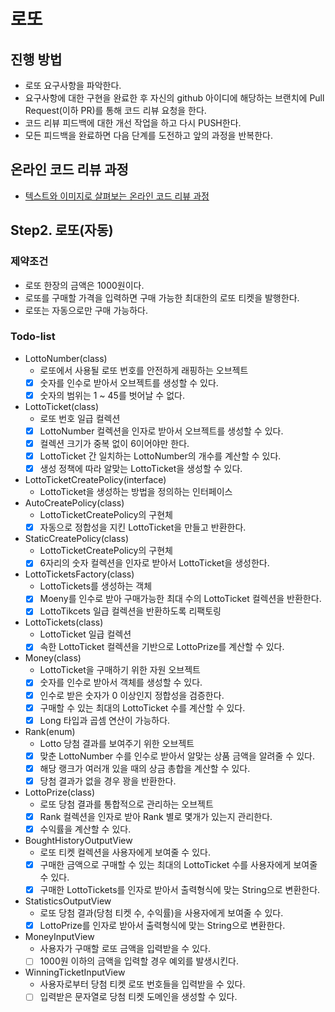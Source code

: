 # 로또
## 진행 방법
* 로또 요구사항을 파악한다.
* 요구사항에 대한 구현을 완료한 후 자신의 github 아이디에 해당하는 브랜치에 Pull Request(이하 PR)를 통해 코드 리뷰 요청을 한다.
* 코드 리뷰 피드백에 대한 개선 작업을 하고 다시 PUSH한다.
* 모든 피드백을 완료하면 다음 단계를 도전하고 앞의 과정을 반복한다.

## 온라인 코드 리뷰 과정
* [텍스트와 이미지로 살펴보는 온라인 코드 리뷰 과정](https://github.com/next-step/nextstep-docs/tree/master/codereview)

## Step2. 로또(자동)
### 제약조건
- 로또 한장의 금액은 1000원이다.
- 로또를 구매할 가격을 입력하면 구매 가능한 최대한의 로또 티켓을 발행한다.
- 로또는 자동으로만 구매 가능하다.

### Todo-list
- LottoNumber(class)
    - 로또에서 사용될 로또 번호를 안전하게 래핑하는 오브젝트
    - [X] 숫자를 인수로 받아서 오브젝트를 생성할 수 있다.
    - [X] 숫자의 범위는 1 ~ 45를 벗어날 수 없다.
- LottoTicket(class)
    - 로또 번호 일급 컬렉션
    - [X] LottoNumber 컬렉션을 인자로 받아서 오브젝트를 생성할 수 있다.
    - [X] 컬렉션 크기가 중복 없이 6이어야만 한다.
    - [X] LottoTicket 간 일치하는 LottoNumber의 개수를 계산할 수 있다.
    - [X] 생성 정책에 따라 알맞는 LottoTicket을 생성할 수 있다.
- LottoTicketCreatePolicy(interface)
    - LottoTicket을 생성하는 방법을 정의하는 인터페이스
- AutoCreatePolicy(class)
    - LottoTicketCreatePolicy의 구현체
    - [X] 자동으로 정합성을 지킨 LottoTicket을 만들고 반환한다.
- StaticCreatePolicy(class)
    - LottoTicketCreatePolicy의 구현체
    - [X] 6자리의 숫자 컬렉션을 인자로 받아서 LottoTicket을 생성한다.
- LottoTicketsFactory(class)
    - LottoTickets를 생성하는 객체
    - [X] Moeny를 인수로 받아 구매가능한 최대 수의 LottoTicket 컬렉션을 반환한다.
    - [X] LottoTikcets 일급 컬렉션을 반환하도록 리팩토링
- LottoTickets(class)
    - LottoTicket 일급 컬렉션
    - [X] 속한 LottoTicket 컬렉션을 기반으로 LottoPrize를 계산할 수 있다.
- Money(class)
    - LottoTicket을 구매하기 위한 자원 오브젝트
    - [X] 숫자를 인수로 받아서 객체를 생성할 수 있다.
    - [X] 인수로 받은 숫자가 0 이상인지 정합성을 검증한다.
    - [X] 구매할 수 있는 최대의 LottoTicket 수를 계산할 수 있다.
    - [X] Long 타입과 곱셈 연산이 가능하다.
- Rank(enum)
    - Lotto 당첨 결과를 보여주기 위한 오브젝트
    - [X] 맞춘 LottoNumber 수를 인수로 받아서 알맞는 상품 금액을 알려줄 수 있다.
    - [X] 해당 랭크가 여러개 있을 때의 상금 총합을 계산할 수 있다.
    - [X] 당첨 결과가 없을 경우 꽝을 반환한다.
- LottoPrize(class)
    - 로또 당첨 결과를 통합적으로 관리하는 오브젝트
    - [X] Rank 컬렉션을 인자로 받아 Rank 별로 몇개가 있는지 관리한다.
    - [X] 수익률을 계산할 수 있다.
- BoughtHistoryOutputView
    - 로또 티켓 컬렉션을 사용자에게 보여줄 수 있다.
    - [X] 구매한 금액으로 구매할 수 있는 최대의 LottoTicket 수를 사용자에게 보여줄 수 있다.
    - [X] 구매한 LottoTickets를 인자로 받아서 출력형식에 맞는 String으로 변환한다.
- StatisticsOutputView
    - 로또 당첨 결과(당첨 티켓 수, 수익률)을 사용자에게 보여줄 수 있다.
    - [X] LottoPrize를 인자로 받아서 출력형식에 맞는 String으로 변환한다.
- MoneyInputView
    - 사용자가 구매할 로또 금액을 입력받을 수 있다.
    - [ ] 1000원 이하의 금액을 입력할 경우 예외를 발생시킨다.
- WinningTicketInputView
    - 사용자로부터 당첨 티켓 로또 번호들을 입력받을 수 있다.
    - [ ] 입력받은 문자열로 당첨 티켓 도메인을 생성할 수 있다.
